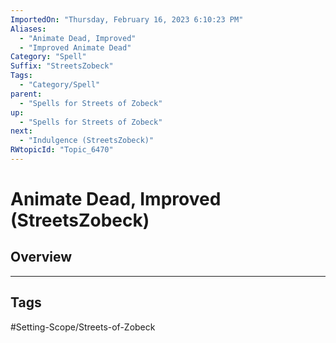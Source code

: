 ```yaml
---
ImportedOn: "Thursday, February 16, 2023 6:10:23 PM"
Aliases:
  - "Animate Dead, Improved"
  - "Improved Animate Dead"
Category: "Spell"
Suffix: "StreetsZobeck"
Tags:
  - "Category/Spell"
parent:
  - "Spells for Streets of Zobeck"
up:
  - "Spells for Streets of Zobeck"
next:
  - "Indulgence (StreetsZobeck)"
RWtopicId: "Topic_6470"
---
```

# Animate Dead, Improved (StreetsZobeck)
## Overview

---
## Tags
#Setting-Scope/Streets-of-Zobeck

